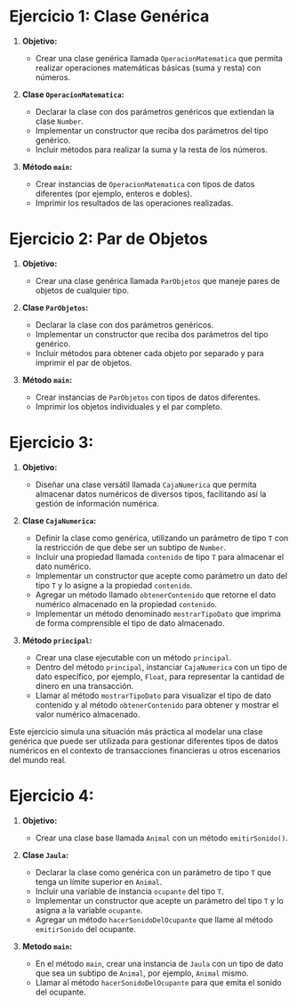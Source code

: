 # Ejercicio 1: Clase Genérica
1. **Objetivo:**
   - Crear una clase genérica llamada `OperacionMatematica` que permita realizar operaciones matemáticas básicas (suma y resta) con números.

2. **Clase `OperacionMatematica`:**
   - Declarar la clase con dos parámetros genéricos que extiendan la clase `Number`.
   - Implementar un constructor que reciba dos parámetros del tipo genérico.
   - Incluir métodos para realizar la suma y la resta de los números.

3. **Método `main`:**
   - Crear instancias de `OperacionMatematica` con tipos de datos diferentes (por ejemplo, enteros e dobles).
   - Imprimir los resultados de las operaciones realizadas.


# Ejercicio 2: Par de Objetos

1. **Objetivo:**
   - Crear una clase genérica llamada `ParObjetos` que maneje pares de objetos de cualquier tipo.

2. **Clase `ParObjetos`:**
   - Declarar la clase con dos parámetros genéricos.
   - Implementar un constructor que reciba dos parámetros del tipo genérico.
   - Incluir métodos para obtener cada objeto por separado y para imprimir el par de objetos.

3. **Método `main`:**
   - Crear instancias de `ParObjetos` con tipos de datos diferentes.
   - Imprimir los objetos individuales y el par completo.

# Ejercicio 3:

1. **Objetivo:**
   - Diseñar una clase versátil llamada `CajaNumerica` que permita almacenar datos numéricos de diversos tipos, facilitando así la gestión de información numérica.

2. **Clase `CajaNumerica`:**
   - Definir la clase como genérica, utilizando un parámetro de tipo `T` con la restricción de que debe ser un subtipo de `Number`.
   - Incluir una propiedad llamada `contenido` de tipo `T` para almacenar el dato numérico.
   - Implementar un constructor que acepte como parámetro un dato del tipo `T` y lo asigne a la propiedad `contenido`.
   - Agregar un método llamado `obtenerContenido` que retorne el dato numérico almacenado en la propiedad `contenido`.
   - Implementar un método denominado `mostrarTipoDato` que imprima de forma comprensible el tipo de dato almacenado.

3. **Método `principal`:**
   - Crear una clase ejecutable con un método `principal`.
   - Dentro del método `principal`, instanciar `CajaNumerica` con un tipo de dato específico, por ejemplo, `Float`, para representar la cantidad de dinero en una transacción.
   - Llamar al método `mostrarTipoDato` para visualizar el tipo de dato contenido y al método `obtenerContenido` para obtener y mostrar el valor numérico almacenado.

Este ejercicio simula una situación más práctica al modelar una clase genérica que puede ser utilizada para gestionar diferentes tipos de datos numéricos en el contexto de transacciones financieras u otros escenarios del mundo real.


# Ejercicio 4: 

1. **Objetivo:**
   - Crear una clase base llamada `Animal` con un método `emitirSonido()`.

2. **Clase `Jaula`:**
   - Declarar la clase como genérica con un parámetro de tipo `T` que tenga un límite superior en `Animal`.
   - Incluir una variable de instancia `ocupante` del tipo `T`.
   - Implementar un constructor que acepte un parámetro del tipo `T` y lo asigna a la variable `ocupante`.
   - Agregar un método `hacerSonidoDelOcupante` que llame al método `emitirSonido` del ocupante.

3. **Metodo `main`:**
   - En el método `main`, crear una instancia de `Jaula` con un tipo de dato que sea un subtipo de `Animal`, por ejemplo, `Animal` mismo.
   - Llamar al método `hacerSonidoDelOcupante` para que emita el sonido del ocupante.


